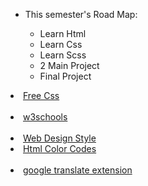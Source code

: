 <ul>
  <li>This semester's Road Map:<br></li>
  <ul>
    <li>Learn Html<br></li>
    <li>Learn Css<br></li>
    <li>Learn Scss<br></li>
    <li>2 Main Project<br></li>
    <li>Final Project<br></li>
  </ul>
</ul>
<li><a href="https://www.free-css.com/free-css-templates" target="_blank">Free Css</a></li>
<br>
<li><a target="_blank" href="https://www.w3schools.com/">w3schools</a></li>
<br>
<li><a target="_blank" href="https://laman7.com/website-design-style/">Web Design Style</a>
<br>
<li><a href="https://htmlcolorcodes.com/" target="_blank" >Html Color Codes</a></li>
<br>
<li><a target="_blank" href="https://chrome.google.com/webstore/detail/google-translate/aapbdbdomjkkjkaonfhkkikfgjllcleb?hl=en">google translate extension</a></li>
<br>





